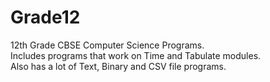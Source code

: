 # Grade12
12th Grade CBSE Computer Science Programs. <br>
Includes programs that work on Time and Tabulate modules. <br>
Also has a lot of Text, Binary and CSV file programs.

